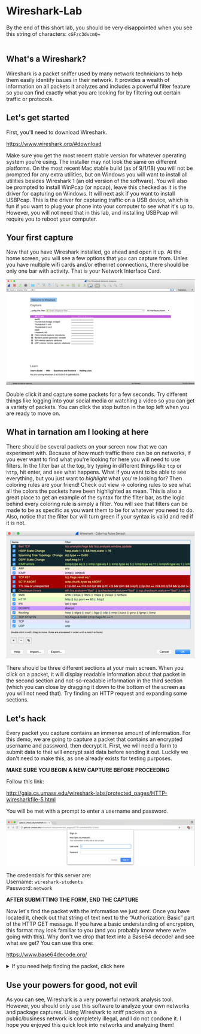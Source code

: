 # Wireshark-Lab
By the end of this short lab, you should be very disappointed when you see this string of characters: `cGFzc3dvcmQ=`  
<br/>
## What's a Wireshark?
Wireshark is a packet sniffer used by many network technicians to help them easily identify issues in their network.  It provides a wealth of information on all packets it analyzes and includes a powerful filter feature so you can find exactly what you are looking for by filtering out certain traffic or protocols.  

## Let's get started
First, you'll need to download Wireshark.  
  
https://www.wireshark.org/#download  
  
Make sure you get the most recent stable version for whatever operating system you're using.  The installer may not look the same on different platforms.  On the most recent Mac stable build (as of 9/1/18) you will not be prompted for any extra utilities, but on Windows you will want to install all utilities besides Wireshark 1 (an old version of the software).  You will also be prompted to install WinPcap (or npcap), leave this checked as it is the driver for capturing on Windows.  It will next ask if you want to install USBPcap.  This is the driver for capturing traffic on a USB device, which is fun if you want to plug your phone into your computer to see what it's up to.  However, you will not need that in this lab, and installing USBPcap will require you to reboot your computer.  

## Your first capture
Now that you have Wireshark installed, go ahead and open it up.  At the home screen, you will see a few options that you can capture from.  Unles you have multiple wifi cards and/or ethernet connections, there should be only one bar with activity.  That is your Network Interface Card.  
  
![HomeScreenScreenshot](/screenshots/homeScreen.png?raw=true "Yeah that purple one")  
  
Double click it and capture some packets for a few seconds.  Try different things like logging into your social media or watching a video so you can get a variety of packets.  You can click the stop button in the top left when you are ready to move on.  

## What in tarnation am I looking at here
There should be several packets on your screen now that we can experiment with.  Because of how much traffic there can be on networks, if you ever want to find what you're looking for here you will need to use filters.  In the filter bar at the top, try typing in different things like `tcp` or `http`, hit enter, and see what happens.  What if you want to be able to see everything, but you just want to _highlight_ what you're looking for?  Then coloring rules are your friend!  Check out view -> coloring rules to see what all the colors the packets have been highlighted as mean.  This is also a great place to get an example of the syntax for the filter bar, as the logic behind every coloring rule is simply a filter.  You will see that filters can be made to be as specific as you want them to be for whatever you need to do.  Also, notice that the filter bar will turn green if your syntax is valid and red if it is not.  
  
![ColoringRulesScreenshot](/screenshots/coloringRules.png?raw=true "Coloring rulez!")  

There should be three different sections at your main screen.  When you click on a packet, it will display readable information about that packet in the second section and not-so-readable information in the third section (which you can close by dragging it down to the bottom of the screen as you will not need that).  Try finding an HTTP request and expanding some sections.

## Let's hack
Every packet you capture contains an immense amount of information.  For this demo, we are going to capture a packet that contains an encrypted username and password, then decrypt it.  First, we will need a form to submit data to that will encrypt said data before sending it out.  Luckily we don't need to make this, as one already exists for testing purposes.  
  
**MAKE SURE YOU BEGIN A NEW CAPTURE BEFORE PROCEEDING**  

Follow this link:  
  
http://gaia.cs.umass.edu/wireshark-labs/protected_pages/HTTP-wiresharkfile-5.html  
  
You will be met with a prompt to enter a username and password.  
  
![GaiaLoginScreenshot](/screenshots/gaiaLogin.png?raw=true "Login prompt")  
  
The credentials for this server are:  
Username: `wireshark-students`  
Password: `network`  
  
**AFTER SUBMITTING THE FORM, END THE CAPTURE**  
  
Now let's find the packet with the information we just sent.  Once you have located it, check out that string of text next to the “Authorization: Basic” part of the HTTP GET message.  If you have a basic understanding of encryption, this format may look familiar to you (and you probably know where we're going with this).  Why don't we drop that text into a Base64 decoder and see what we get?  You can use this one:  
  
https://www.base64decode.org/  

<details>
<summary>If you need help finding the packet, click here</summary>
<br>
You will need to enter `http` in the filter bar and open the first packet.  Expand `Hypertext Transfer Protocol` and you should see the authorization in question on the fourth line (8th line once you've expanded it).  
  
![HttpGetFullScreenshot](/screenshots/httpGetFull.png?raw=true "There it is!") 
</details>

  
## Use your powers for good, not evil
As you can see, Wireshark is a very powerful network analysis tool.  However, you should only use this software to analyze your own networks and package captures.  Using Wireshark to sniff packets on a public/business network is completely illegal, and I do not condone it.  I hope you enjoyed this quick look into networks and analyzing them!
